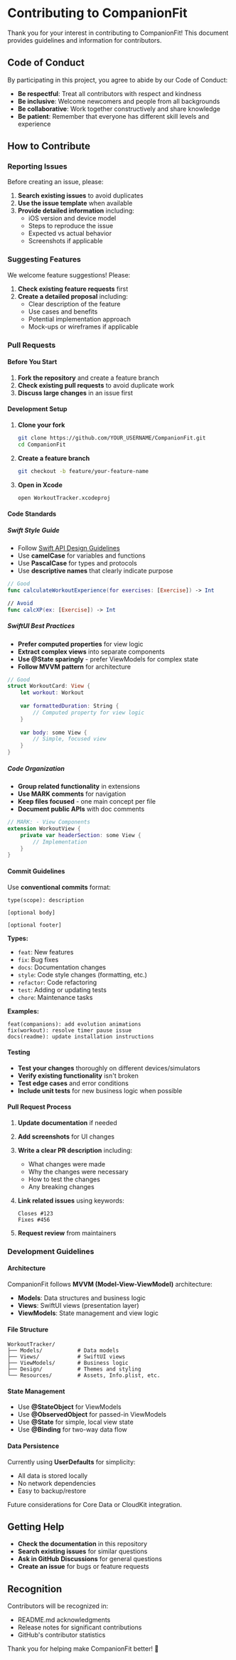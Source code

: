# Contributing to CompanionFit

Thank you for your interest in contributing to CompanionFit! This document provides guidelines and information for contributors.

## Code of Conduct

By participating in this project, you agree to abide by our Code of Conduct:

- **Be respectful**: Treat all contributors with respect and kindness
- **Be inclusive**: Welcome newcomers and people from all backgrounds
- **Be collaborative**: Work together constructively and share knowledge
- **Be patient**: Remember that everyone has different skill levels and experience

## How to Contribute

### Reporting Issues

Before creating an issue, please:

1. **Search existing issues** to avoid duplicates
2. **Use the issue template** when available
3. **Provide detailed information** including:
   - iOS version and device model
   - Steps to reproduce the issue
   - Expected vs actual behavior
   - Screenshots if applicable

### Suggesting Features

We welcome feature suggestions! Please:

1. **Check existing feature requests** first
2. **Create a detailed proposal** including:
   - Clear description of the feature
   - Use cases and benefits
   - Potential implementation approach
   - Mock-ups or wireframes if applicable

### Pull Requests

#### Before You Start

1. **Fork the repository** and create a feature branch
2. **Check existing pull requests** to avoid duplicate work
3. **Discuss large changes** in an issue first

#### Development Setup

1. **Clone your fork**
   ```bash
   git clone https://github.com/YOUR_USERNAME/CompanionFit.git
   cd CompanionFit
   ```

2. **Create a feature branch**
   ```bash
   git checkout -b feature/your-feature-name
   ```

3. **Open in Xcode**
   ```bash
   open WorkoutTracker.xcodeproj
   ```

#### Code Standards

##### Swift Style Guide

- Follow [Swift API Design Guidelines](https://swift.org/documentation/api-design-guidelines/)
- Use **camelCase** for variables and functions
- Use **PascalCase** for types and protocols
- Use **descriptive names** that clearly indicate purpose

```swift
// Good
func calculateWorkoutExperience(for exercises: [Exercise]) -> Int

// Avoid
func calcXP(ex: [Exercise]) -> Int
```

##### SwiftUI Best Practices

- **Prefer computed properties** for view logic
- **Extract complex views** into separate components
- **Use @State sparingly** - prefer ViewModels for complex state
- **Follow MVVM pattern** for architecture

```swift
// Good
struct WorkoutCard: View {
    let workout: Workout
    
    var formattedDuration: String {
        // Computed property for view logic
    }
    
    var body: some View {
        // Simple, focused view
    }
}
```

##### Code Organization

- **Group related functionality** in extensions
- **Use MARK comments** for navigation
- **Keep files focused** - one main concept per file
- **Document public APIs** with doc comments

```swift
// MARK: - View Components
extension WorkoutView {
    private var headerSection: some View {
        // Implementation
    }
}
```

#### Commit Guidelines

Use **conventional commits** format:

```
type(scope): description

[optional body]

[optional footer]
```

**Types:**
- `feat`: New features
- `fix`: Bug fixes
- `docs`: Documentation changes
- `style`: Code style changes (formatting, etc.)
- `refactor`: Code refactoring
- `test`: Adding or updating tests
- `chore`: Maintenance tasks

**Examples:**
```
feat(companions): add evolution animations
fix(workout): resolve timer pause issue
docs(readme): update installation instructions
```

#### Testing

- **Test your changes** thoroughly on different devices/simulators
- **Verify existing functionality** isn't broken
- **Test edge cases** and error conditions
- **Include unit tests** for new business logic when possible

#### Pull Request Process

1. **Update documentation** if needed
2. **Add screenshots** for UI changes
3. **Write a clear PR description** including:
   - What changes were made
   - Why the changes were necessary
   - How to test the changes
   - Any breaking changes

4. **Link related issues** using keywords:
   ```
   Closes #123
   Fixes #456
   ```

5. **Request review** from maintainers

### Development Guidelines

#### Architecture

CompanionFit follows **MVVM (Model-View-ViewModel)** architecture:

- **Models**: Data structures and business logic
- **Views**: SwiftUI views (presentation layer)
- **ViewModels**: State management and view logic

#### File Structure

```
WorkoutTracker/
├── Models/           # Data models
├── Views/            # SwiftUI views
├── ViewModels/       # Business logic
├── Design/           # Themes and styling
└── Resources/        # Assets, Info.plist, etc.
```

#### State Management

- Use **@StateObject** for ViewModels
- Use **@ObservedObject** for passed-in ViewModels
- Use **@State** for simple, local view state
- Use **@Binding** for two-way data flow

#### Data Persistence

Currently using **UserDefaults** for simplicity:
- All data is stored locally
- No network dependencies
- Easy to backup/restore

Future considerations for Core Data or CloudKit integration.

## Getting Help

- **Check the documentation** in this repository
- **Search existing issues** for similar questions
- **Ask in GitHub Discussions** for general questions
- **Create an issue** for bugs or feature requests

## Recognition

Contributors will be recognized in:
- README.md acknowledgments
- Release notes for significant contributions
- GitHub's contributor statistics

Thank you for helping make CompanionFit better! 🎉